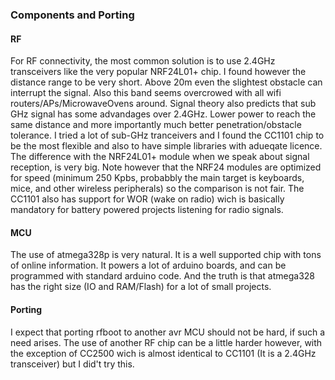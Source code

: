### Components and Porting

#### RF
For RF connectivity, the most common solution is to use 2.4GHz
transceivers like the very popular NRF24L01+ chip. I found however the distance range to be very short. Above 20m even the slightest obstacle can interrupt the signal. Also this
band seems overcrowed with all wifi routers/APs/MicrowaveOvens around. Signal theory also predicts that sub GHz signal has some advandages over 2.4GHz. Lower power to reach the same distance and more importantly much better penetration/obstacle tolerance. I tried a lot of sub-GHz tranceivers and I found the CC1101 chip to be the most flexible and also to have simple libraries with adueqate licence. The difference with the NRF24L01+ module when we speak about signal reception, is very big. Note however that the NRF24 modules are optimized for speed (minimum 250 Kpbs, probabbly the main target is keyboards, mice, and other wireless peripherals) so the comparison is not fair. The CC1101 also has support for WOR (wake on radio) wich is basically mandatory for battery powered projects listening for radio signals.

#### MCU
The use of atmega328p is very natural. It is a well supported chip with tons of online
information. It powers a lot of arduino boards, and can be programmed with standard arduino code. And the truth is that atmega328 has the right size (IO and RAM/Flash) for a lot of small projects.

#### Porting
I expect that porting rfboot to another avr MCU should not be hard, if such a need arises. The use of another RF chip can be a little harder however, with the exception of CC2500 wich is almost identical to CC1101 (It is a 2.4GHz transceiver) but I did't try this.
